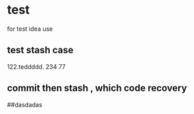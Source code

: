 # test
for test idea use

## test stash case
122.teddddd.
234
77
##  commit then stash , which code recovery

##dasdadas